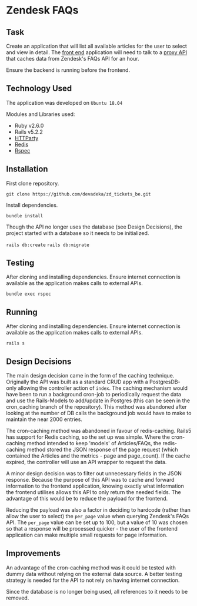 # Zendesk FAQs

## Task
Create an application that will list all available articles for the user to select and view in detail. The [front end](https://github.com/devadeka/zd_tickets_fe) application will need to talk to a [proxy API](https://github.com/devadeka/zd_tickets_be) that caches data from Zendesk's FAQs API for an hour.

Ensure the backend is running before the frontend.

## Technology Used
The application was developed on `Ubuntu 18.04`

Modules and Libraries used:
- Ruby v2.6.0
- Rails v5.2.2
- [HTTParty](https://github.com/jnunemaker/httparty)
- [Redis](https://github.com/antirez/redis)
- [Rspec](https://github.com/rspec/rspec)

## Installation
First clone repository.

`git clone https://github.com/devadeka/zd_tickets_be.git`

Install dependencies.

`bundle install`

Though the API no longer uses the database (see Design Decisions), the project started with a database so it needs to be initialized.

`rails db:create`
`rails db:migrate`

## Testing
After cloning and installing dependencies.
Ensure internet connection is available as the application makes calls to external APIs.

`bundle exec rspec`

## Running
After cloning and installing dependencies.
Ensure internet connection is available as the application makes calls to external APIs.

`rails s`

## Design Decisions
The main design decision came in the form of the caching technique. Originally the API was built as a standard CRUD app with a PostgresDB- only allowing the controller action of `index`. The caching mechanism would have been to run a background cron-job to periodically request the data and use the Rails-Models to add/update in Postgres (this can be seen in the cron_caching branch of the repository). This method was abandoned after looking at the number of DB calls the background job would have to make to maintain the near 2000 entries.

The cron-caching method was abandoned in favour of redis-caching. Rails5 has support for Redis caching, so the set up was simple. Where the cron-caching method intended to keep 'models' of Articles/FAQs, the redis-caching method stored the JSON response of the page request (which contained the Articles and the metrics - page and page_count). If the cache expired, the controller will use an API wrapper to request the data.

A minor design decision was to filter out unnecessary fields in the JSON response. Because the purpose of this API was to cache and forward information to the frontend application, knowing exactly what information the frontend utilises allows this API to only return the needed fields. The advantage of this would be to reduce the payload for the frontend. 

Reducing the payload was also a factor in deciding to hardcode (rather than allow the user to select) the `per_page` value when querying Zendesk's FAQs API. The `per_page` value can be set up to 100, but a value of 10 was chosen so that a response will be processed quicker - the user of the frontend application can make multiple small requests for page information.

## Improvements
An advantage of the cron-caching method was it could be tested with dummy data without relying on the external data source. A better testing strategy is needed for the API to not rely on having internet connection.

Since the database is no longer being used, all references to it needs to be removed.

